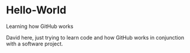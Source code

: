 # Hello-World
Learning how GitHub works

David here, just trying to learn code and how GitHub works in conjunction with a software project. 
